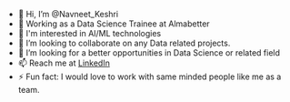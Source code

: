 - 👋 Hi, I’m @Navneet_Keshri
- 🏢 Working as a Data Science Trainee at Almabetter
- 🌱 I'm interested in AI/ML technologies
- 🙌 I’m looking to collaborate on any Data related projects.
- 💞️ I’m looking for a better opportunities in Data Science or related field
- 📫 Reach me at [LinkedIn](https://www.linkedin.com/in/navneet-keshri?lipi=urn%3Ali%3Apage%3Ad_flagship3_profile_view_base_contact_details%3BNfHg2NkmRkK%2BbYb9M9WxDQ%3D%3D)
- ⚡ Fun fact: I would love to work with same minded people like me as a team. 
<!---
If you like my work please show it by starring my repositories.
--->
